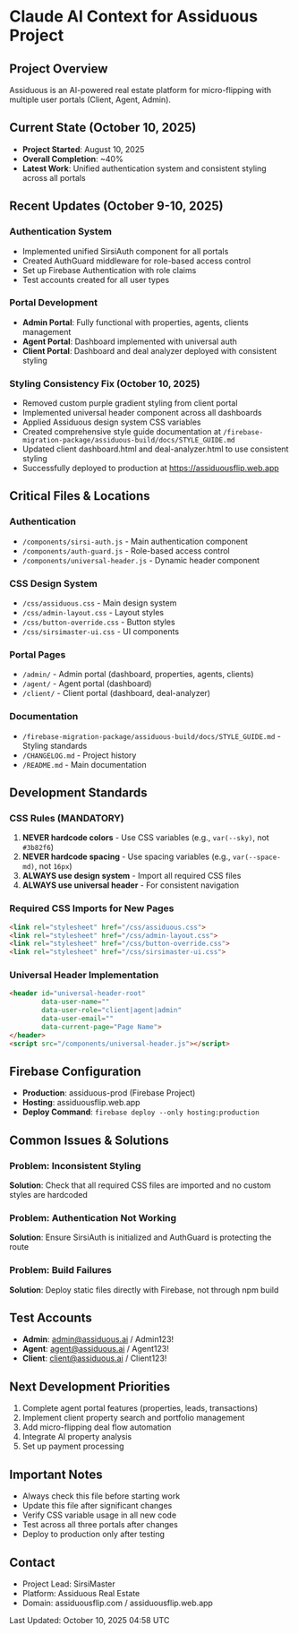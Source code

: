 # Claude AI Context for Assiduous Project

## Project Overview
Assiduous is an AI-powered real estate platform for micro-flipping with multiple user portals (Client, Agent, Admin).

## Current State (October 10, 2025)
- **Project Started**: August 10, 2025
- **Overall Completion**: ~40%
- **Latest Work**: Unified authentication system and consistent styling across all portals

## Recent Updates (October 9-10, 2025)
### Authentication System
- Implemented unified SirsiAuth component for all portals
- Created AuthGuard middleware for role-based access control
- Set up Firebase Authentication with role claims
- Test accounts created for all user types

### Portal Development
- **Admin Portal**: Fully functional with properties, agents, clients management
- **Agent Portal**: Dashboard implemented with universal auth
- **Client Portal**: Dashboard and deal analyzer deployed with consistent styling

### Styling Consistency Fix (October 10, 2025)
- Removed custom purple gradient styling from client portal
- Implemented universal header component across all dashboards
- Applied Assiduous design system CSS variables
- Created comprehensive style guide documentation at `/firebase-migration-package/assiduous-build/docs/STYLE_GUIDE.md`
- Updated client dashboard.html and deal-analyzer.html to use consistent styling
- Successfully deployed to production at https://assiduousflip.web.app

## Critical Files & Locations

### Authentication
- `/components/sirsi-auth.js` - Main authentication component
- `/components/auth-guard.js` - Role-based access control
- `/components/universal-header.js` - Dynamic header component

### CSS Design System
- `/css/assiduous.css` - Main design system
- `/css/admin-layout.css` - Layout styles
- `/css/button-override.css` - Button styles
- `/css/sirsimaster-ui.css` - UI components

### Portal Pages
- `/admin/` - Admin portal (dashboard, properties, agents, clients)
- `/agent/` - Agent portal (dashboard)
- `/client/` - Client portal (dashboard, deal-analyzer)

### Documentation
- `/firebase-migration-package/assiduous-build/docs/STYLE_GUIDE.md` - Styling standards
- `/CHANGELOG.md` - Project history
- `/README.md` - Main documentation

## Development Standards

### CSS Rules (MANDATORY)
1. **NEVER hardcode colors** - Use CSS variables (e.g., `var(--sky)`, not `#3b82f6`)
2. **NEVER hardcode spacing** - Use spacing variables (e.g., `var(--space-md)`, not `16px`)
3. **ALWAYS use design system** - Import all required CSS files
4. **ALWAYS use universal header** - For consistent navigation

### Required CSS Imports for New Pages
```html
<link rel="stylesheet" href="/css/assiduous.css">
<link rel="stylesheet" href="/css/admin-layout.css">
<link rel="stylesheet" href="/css/button-override.css">
<link rel="stylesheet" href="/css/sirsimaster-ui.css">
```

### Universal Header Implementation
```html
<header id="universal-header-root" 
        data-user-name="" 
        data-user-role="client|agent|admin"
        data-user-email=""
        data-current-page="Page Name">
</header>
<script src="/components/universal-header.js"></script>
```

## Firebase Configuration
- **Production**: assiduous-prod (Firebase Project)
- **Hosting**: assiduousflip.web.app
- **Deploy Command**: `firebase deploy --only hosting:production`

## Common Issues & Solutions

### Problem: Inconsistent Styling
**Solution**: Check that all required CSS files are imported and no custom styles are hardcoded

### Problem: Authentication Not Working
**Solution**: Ensure SirsiAuth is initialized and AuthGuard is protecting the route

### Problem: Build Failures
**Solution**: Deploy static files directly with Firebase, not through npm build

## Test Accounts
- **Admin**: admin@assiduous.ai / Admin123!
- **Agent**: agent@assiduous.ai / Agent123!
- **Client**: client@assiduous.ai / Client123!

## Next Development Priorities
1. Complete agent portal features (properties, leads, transactions)
2. Implement client property search and portfolio management
3. Add micro-flipping deal flow automation
4. Integrate AI property analysis
5. Set up payment processing

## Important Notes
- Always check this file before starting work
- Update this file after significant changes
- Verify CSS variable usage in all new code
- Test across all three portals after changes
- Deploy to production only after testing

## Contact
- Project Lead: SirsiMaster
- Platform: Assiduous Real Estate
- Domain: assiduousflip.com / assiduousflip.web.app

Last Updated: October 10, 2025 04:58 UTC
